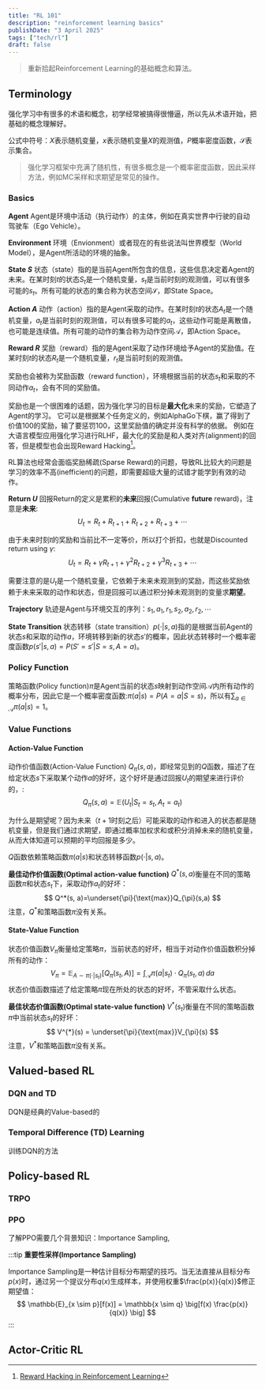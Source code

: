 ```yaml
---
title: "RL 101"
description: "reinforcement learning basics"
publishDate: "3 April 2025"
tags: ["tech/rl"]
draft: false
---
```


> 重新拾起Reinforcement Learning的基础概念和算法。

## Terminology
强化学习中有很多的术语和概念，初学经常被搞得很懵逼，所以先从术语开始，把基础的概念理解好。

公式中符号：$X$表示随机变量，$x$表示随机变量$X$的观测值，$P$概率密度函数，$\mathcal{S}$表示集合。

> 强化学习框架中充满了随机性，有很多概念是一个概率密度函数，因此采样方法，例如MC采样和求期望是常见的操作。

### Basics
**Agent**
Agent是环境中活动（执行动作）的主体，例如在真实世界中行驶的自动驾驶车（Ego Vehicle）。

**Environment**
环境（Envionment）或者现在的有些说法叫世界模型（World Model），是Agent所活动的环境的抽象。

**State $S$** 
状态（state）指的是当前Agent所包含的信息，这些信息决定着Agent的未来。在某时刻$t$的状态$S_t$是一个随机变量，$s_t$是当前时刻的观测值，可以有很多可能的$s_t$。所有可能的状态的集合称为状态空间$\mathcal{S}$，即State Space。

**Action $A$**
动作（action）指的是Agent采取的动作。在某时刻$t$的状态$A_t$是一个随机变量，$a_t$是当前时刻的观测值，可以有很多可能的$a_t$，这些动作可能是离散值，也可能是连续值。所有可能的动作的集合称为动作空间$\mathcal{A}$，即Action Space。

**Reward $R$**
奖励（reward）指的是Agent采取了动作环境给予Agent的奖励值。在某时刻$t$的状态$R_t$是一个随机变量，$r_t$是当前时刻的观测值。

奖励也会被称为奖励函数（reward function），环境根据当前的状态$s_t$和采取的不同动作$a_t$，会有不同的奖励值。

奖励也是一个很困难的话题，因为强化学习的目标是**最大化**未来的奖励，它塑造了Agent的学习。
它可以是根据某个任务定义的，例如AlphaGo下棋，赢了得到了价值100的奖励，输了要惩罚100，这里奖励值的确定并没有科学的依据。
例如在大语言模型应用强化学习进行RLHF，最大化的奖励是和人类对齐(alignment)的回答，但是模型也会出现Reward Hacking[^1]。

RL算法也经常会面临奖励稀疏(Sparse Reward)的问题，导致RL比较大的问题是学习的效率不高(inefficient)的问题，即需要超级大量的试错才能学到有效的动作。

[^1]: [Reward Hacking in Reinforcement Learning](https://lilianweng.github.io/posts/2024-11-28-reward-hacking/)

**Return $U$**
回报Return的定义是累积的**未来**回报(Cumulative **future** reward)，注意是**未来**:
$$
U_t=R_t+R_{t+1}+R_{t+2}+R_{t+3}+\cdots
$$

由于未来时刻$t$的奖励和当前比不一定等价，所以打个折扣，也就是Discounted return using $\gamma$:
$$
U_t=R_t+\gamma R_{t+1}+\gamma^2R_{t+2}+\gamma^3R_{t+3}+\cdots
$$

需要注意的是$U_t$是一个随机变量，它依赖于未来未观测到的奖励，而这些奖励依赖于未来采取的动作和状态，但是回报可以通过积分掉未观测到的变量求**期望**。

**Trajectory** 
轨迹是Agent与环境交互的序列：$s_1, a_1, r_1, s_2, a_2, r_2, \cdots$

**State Transition**
状态转移（state transition）$p(\cdot \vert s, a)$指的是根据当前Agent的状态$s$和采取的动作$a$，环境转移到新的状态$s'$的概率，因此状态转移时一个概率密度函数$p(s'\vert s,a)=P(S'=s' \vert S=s, A=a)$。

### Policy Function
策略函数(Policy function)$\pi$是Agent当前的状态$s$映射到动作空间$\mathcal{A}$内所有动作的概率分布，因此它是一个概率密度函数:$\pi(a \vert s)=P(A=a \vert S=s)$，所以有$\sum_{a \in \mathcal{A}}\pi(a \vert s)=1$。

### Value Functions

#### Action-Value Function
动作价值函数(Action-Value Function) $Q_{\pi}(s, a)$，即经常见到的$Q$函数，描述了在给定状态$s$下采取某个动作$a$的好坏，这个好坏是通过回报$U_t$的期望来进行评价的，:
$$
Q_{\pi}(s, a)=\mathbb{E}(U_t \vert S_t=s_t, A_t=a_t)
$$

为什么是期望呢？因为未来（$t+1$时刻之后）可能采取的动作和进入的状态都是随机变量，但是我们通过求期望，即通过概率加权求和或积分消掉未来的随机变量，从而大体知道可以预期的平均回报是多少。

$Q$函数依赖策略函数$\pi(a \vert s)$和状态转移函数$p(\cdot \vert s, a)$。

**最佳动作价值函数(Optimal action-value function)** $Q^*(s, a)$衡量在不同的策略函数$\pi$和状态$s_t$下，采取动作$a_t$的好坏： 
$$
Q^*(s, a)=\underset{\pi}{\text{max}}Q_{\pi}(s,a)
$$
注意，$Q^*$和策略函数$\pi$没有关系。

#### State-Value Function
状态价值函数$V_{\pi}$衡量给定策略$\pi$，当前状态的好坏，相当于对动作价值函数积分掉所有的动作：
$$
V_{\pi}=\mathbb{E}_{A\sim \pi(\cdot \vert s_t)}\big[Q_{\pi}(s_t, A) \big]=\int_{\mathcal{A}} \pi(a\vert s_t) \cdot Q_{\pi}(s_t,a) \, da
$$
状态价值函数描述了给定策略$\pi$现在所处的状态的好坏，不管采取什么状态。

**最佳状态价值函数(Optimal state-value function)** $V^*(s_t)$衡量在不同的策略函数$\pi$中当前状态$s_t$的好坏：
$$
V^{*}(s) = \underset{\pi}{\text{max}}V_{\pi}(s)
$$
注意，$V^*$和策略函数$\pi$没有关系。

## Valued-based RL

### DQN and TD
DQN是经典的Value-based的

### Temporal Difference (TD) Learning
训练DQN的方法

## Policy-based RL

### TRPO

### PPO
了解PPO需要几个背景知识：Importance Sampling, 

:::tip
**重要性采样(Importance Sampling)**

Importance Sampling是一种估计目标分布期望的技巧。当无法直接从目标分布$p(x)$时，通过另一个提议分布$q(x)$生成样本，并使用权重$\frac{p(x)}{q(x)}$修正期望值：
$$
\mathbb{E}_{x \sim p}[f(x)] = \mathbb{x \sim q} \big[f(x) \frac{p(x)}{q(x)} \big]
$$
:::

## Actor-Critic RL
